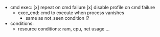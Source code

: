 - cmd exec:
    [x] repeat on cmd failure
    [x] disable profile on cmd failure
    - exec_end: cmd to execute when process vanishes
      - same as not_seen condition !?
- conditions:
    - resource conditions: ram, cpu, net usage ...
